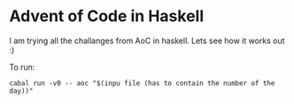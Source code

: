 # Advent of Code in Haskell

I am trying all the challanges from AoC in haskell. Lets see how it works out :)

To run: 
```
cabal run -v0 -- aoc "$(inpu file (has to contain the number of the day))"
```
